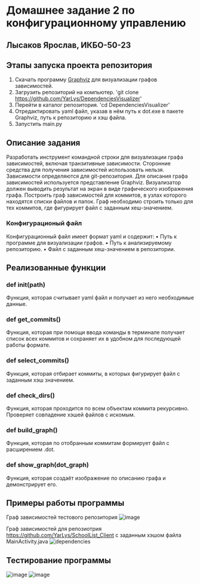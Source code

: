 # Домашнее задание 2 по конфигурационному управлению
## Лысаков Ярослав, ИКБО-50-23
## Этапы запуска проекта репозитория
1. Скачать программу [Graphviz](https://graphviz.org/download/) для визуализации графов зависимостей.
2. Загрузить репозиторий на компьютер. 'git clone https://github.com/YarLys/DependenciesVisualizer'
3. Перейти в каталог репозитория. 'cd DependenciesVisualizer'
5. Отредактировать yaml файл, указав в нём путь к dot.exe в пакете Graphviz, путь к репозиторию и хэш файла.
6. Запустить main.py 

## Описание задания
Разработать инструмент командной строки для визуализации графа зависимостей, включая транзитивные зависимости. Сторонние средства для получения зависимостей использовать нельзя.
Зависимости определяются для git-репозитория. Для описания графа зависимостей используется представление Graphviz. Визуализатор должен выводить результат на экран в виде графического изображения графа.
Построить граф зависимостей для коммитов, в узлах которого находятся списки файлов и папок. Граф необходимо строить только для тех коммитов, где фигурирует файл с заданным хеш-значением.

### Конфигурационый файл
Конфигурационный файл имеет формат yaml и содержит:
• Путь к программе для визуализации графов.
• Путь к анализируемому репозиторию.
• Файл с заданным хеш-значением в репозитории.

## Реализованные функции
### def init(path)
Функция, которая считывает yaml файл и получает из него необходимые данные.
### def get_commits()
Функция, которая при помощи ввода команды в терминале получает список всех коммитов и сохраняет их в удобном для последующей работы формате.
### def select_commits()
Функция, которая отбирает коммиты, в которых фигурирует файл с заданным хэш значением.
### def check_dirs()
Функция, которая проходится по всем объектам коммита рекурсивно. Проверяет совпадение хэшей файлов с искомым.
### def build_graph()
Функция, которая по отобранным коммитам формирует файл с расширением .dot.
### def show_graph(dot_graph)
Функция, которая создаёт изображение по описанию графа и демонстрирует его.

## Примеры работы программы
Граф зависимостей тестового репозитория
![image](https://github.com/user-attachments/assets/f08d63fb-6537-4fa1-89a5-c9f9fbc65642)

Граф зависимостей для репозиотрия https://github.com/YarLys/SchoolList_Client с заданным хэшом файла MainActivity.java
![dependencies](https://github.com/user-attachments/assets/e34b3275-daed-4a53-adbc-6b05b7b5b543)

## Тестирование программы
![image](https://github.com/user-attachments/assets/d756d2f1-3b76-44e0-83da-06ee6c047843)
![image](https://github.com/user-attachments/assets/a77be8c5-6dd5-4cf2-88ea-fbbb61f7837b)
